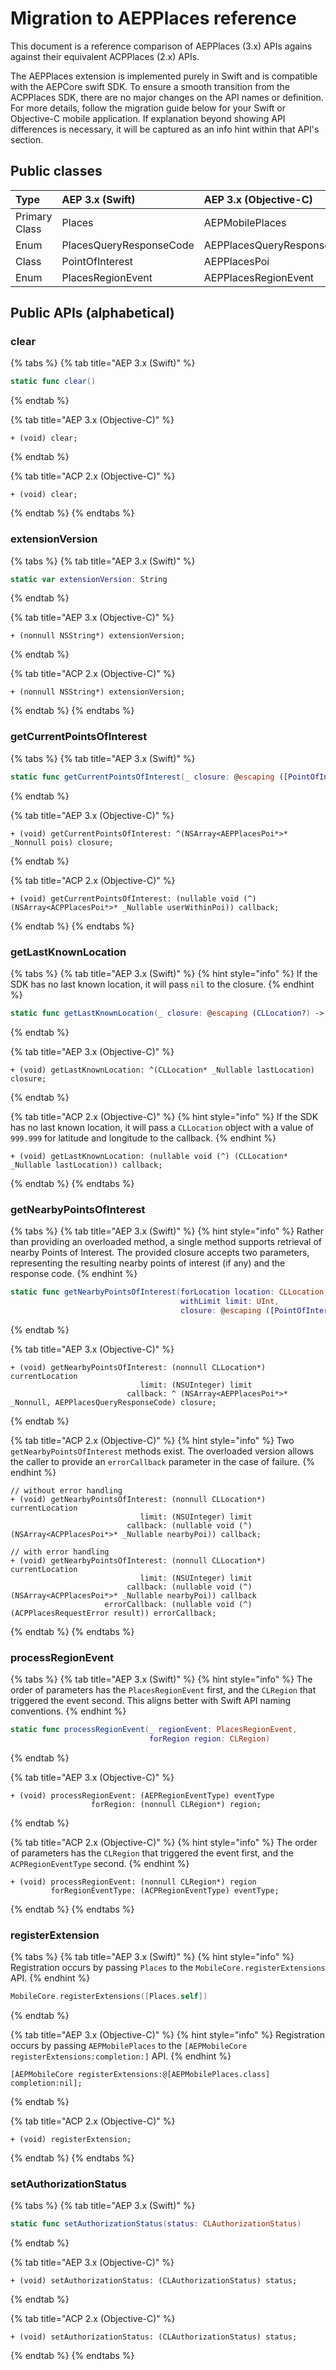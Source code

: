 # Migration to AEPPlaces reference

This document is a reference comparison of AEPPlaces \(3.x\) APIs agains against their equivalent ACPPlaces \(2.x\) APIs.

The AEPPlaces extension is implemented purely in Swift and is compatible with the AEPCore swift SDK. To ensure a smooth transition from the ACPPlaces SDK, there are no major changes on the API names or definition. For more details, follow the migration guide below for your Swift or Objective-C mobile application. If explanation beyond showing API differences is necessary, it will be captured as an info hint within that API's section.

## Public classes

| Type | AEP 3.x \(Swift\) | AEP 3.x \(Objective-C\) | ACP 2.x \(Objective-C\) |
| :--- | :--- | :--- | :--- |
| Primary Class | Places | AEPMobilePlaces | ACPPlaces |
| Enum | PlacesQueryResponseCode | AEPPlacesQueryResponseCode | ACPPlacesRequestError |
| Class | PointOfInterest | AEPPlacesPoi | ACPPlacesPoi |
| Enum | PlacesRegionEvent | AEPPlacesRegionEvent | ACPRegionEventType |

## Public APIs \(alphabetical\)

### clear

{% tabs %}
{% tab title="AEP 3.x \(Swift\)" %}
```swift
static func clear()
```
{% endtab %}

{% tab title="AEP 3.x \(Objective-C\)" %}
```text
+ (void) clear;
```
{% endtab %}

{% tab title="ACP 2.x \(Objective-C\)" %}
```text
+ (void) clear;
```
{% endtab %}
{% endtabs %}

### extensionVersion

{% tabs %}
{% tab title="AEP 3.x \(Swift\)" %}
```swift
static var extensionVersion: String
```
{% endtab %}

{% tab title="AEP 3.x \(Objective-C\)" %}
```text
+ (nonnull NSString*) extensionVersion;
```
{% endtab %}

{% tab title="ACP 2.x \(Objective-C\)" %}
```text
+ (nonnull NSString*) extensionVersion;
```
{% endtab %}
{% endtabs %}

### getCurrentPointsOfInterest

{% tabs %}
{% tab title="AEP 3.x \(Swift\)" %}
```swift
static func getCurrentPointsOfInterest(_ closure: @escaping ([PointOfInterest]) -> Void)
```
{% endtab %}

{% tab title="AEP 3.x \(Objective-C\)" %}
```text
+ (void) getCurrentPointsOfInterest: ^(NSArray<AEPPlacesPoi*>* _Nonnull pois) closure;
```
{% endtab %}

{% tab title="ACP 2.x \(Objective-C\)" %}
```text
+ (void) getCurrentPointsOfInterest: (nullable void (^) (NSArray<ACPPlacesPoi*>* _Nullable userWithinPoi)) callback;
```
{% endtab %}
{% endtabs %}

### getLastKnownLocation

{% tabs %}
{% tab title="AEP 3.x \(Swift\)" %}
{% hint style="info" %}
If the SDK has no last known location, it will pass `nil` to the closure.
{% endhint %}

```swift
static func getLastKnownLocation(_ closure: @escaping (CLLocation?) -> Void)
```
{% endtab %}

{% tab title="AEP 3.x \(Objective-C\)" %}
```text
+ (void) getLastKnownLocation: ^(CLLocation* _Nullable lastLocation) closure;
```
{% endtab %}

{% tab title="ACP 2.x \(Objective-C\)" %}
{% hint style="info" %}
If the SDK has no last known location, it will pass a `CLLocation` object with a value of `999.999` for latitude and longitude to the callback.
{% endhint %}

```text
+ (void) getLastKnownLocation: (nullable void (^) (CLLocation* _Nullable lastLocation)) callback;
```
{% endtab %}
{% endtabs %}

### getNearbyPointsOfInterest

{% tabs %}
{% tab title="AEP 3.x \(Swift\)" %}
{% hint style="info" %}
Rather than providing an overloaded method, a single method supports retrieval of nearby Points of Interest. The provided closure accepts two parameters, representing the resulting nearby points of interest \(if any\) and the response code.
{% endhint %}

```swift
static func getNearbyPointsOfInterest(forLocation location: CLLocation,
                                      withLimit limit: UInt,
                                      closure: @escaping ([PointOfInterest], PlacesQueryResponseCode) -> Void)
```
{% endtab %}

{% tab title="AEP 3.x \(Objective-C\)" %}
```text
+ (void) getNearbyPointsOfInterest: (nonnull CLLocation*) currentLocation
                             limit: (NSUInteger) limit
                          callback: ^ (NSArray<AEPPlacesPoi*>* _Nonnull, AEPPlacesQueryResponseCode) closure;
```
{% endtab %}

{% tab title="ACP 2.x \(Objective-C\)" %}
{% hint style="info" %}
Two `getNearbyPointsOfInterest` methods exist. The overloaded version allows the caller to provide an `errorCallback` parameter in the case of failure.
{% endhint %}

```text
// without error handling
+ (void) getNearbyPointsOfInterest: (nonnull CLLocation*) currentLocation
                             limit: (NSUInteger) limit
                          callback: (nullable void (^) (NSArray<ACPPlacesPoi*>* _Nullable nearbyPoi)) callback;

// with error handling
+ (void) getNearbyPointsOfInterest: (nonnull CLLocation*) currentLocation
                             limit: (NSUInteger) limit
                          callback: (nullable void (^) (NSArray<ACPPlacesPoi*>* _Nullable nearbyPoi)) callback
                     errorCallback: (nullable void (^) (ACPPlacesRequestError result)) errorCallback;
```
{% endtab %}
{% endtabs %}

### processRegionEvent

{% tabs %}
{% tab title="AEP 3.x \(Swift\)" %}
{% hint style="info" %}
The order of parameters has the `PlacesRegionEvent` first, and the `CLRegion` that triggered the event second. This aligns better with Swift API naming conventions.
{% endhint %}

```swift
static func processRegionEvent(_ regionEvent: PlacesRegionEvent,
                               forRegion region: CLRegion)
```
{% endtab %}

{% tab title="AEP 3.x \(Objective-C\)" %}
```text
+ (void) processRegionEvent: (AEPRegionEventType) eventType
                  forRegion: (nonnull CLRegion*) region;
```
{% endtab %}

{% tab title="ACP 2.x \(Objective-C\)" %}
{% hint style="info" %}
The order of parameters has the `CLRegion` that triggered the event first, and the `ACPRegionEventType` second.
{% endhint %}

```text
+ (void) processRegionEvent: (nonnull CLRegion*) region
         forRegionEventType: (ACPRegionEventType) eventType;
```
{% endtab %}
{% endtabs %}

### registerExtension

{% tabs %}
{% tab title="AEP 3.x \(Swift\)" %}
{% hint style="info" %}
Registration occurs by passing `Places` to the `MobileCore.registerExtensions` API.
{% endhint %}

```swift
MobileCore.registerExtensions([Places.self])
```
{% endtab %}

{% tab title="AEP 3.x \(Objective-C\)" %}
{% hint style="info" %}
Registration occurs by passing `AEPMobilePlaces` to the `[AEPMobileCore registerExtensions:completion:]` API.
{% endhint %}

```text
[AEPMobileCore registerExtensions:@[AEPMobilePlaces.class] completion:nil];
```
{% endtab %}

{% tab title="ACP 2.x \(Objective-C\)" %}
```text
+ (void) registerExtension;
```
{% endtab %}
{% endtabs %}

### setAuthorizationStatus

{% tabs %}
{% tab title="AEP 3.x \(Swift\)" %}
```swift
static func setAuthorizationStatus(status: CLAuthorizationStatus)
```
{% endtab %}

{% tab title="AEP 3.x \(Objective-C\)" %}
```text
+ (void) setAuthorizationStatus: (CLAuthorizationStatus) status;
```
{% endtab %}

{% tab title="ACP 2.x \(Objective-C\)" %}
```text
+ (void) setAuthorizationStatus: (CLAuthorizationStatus) status;
```
{% endtab %}
{% endtabs %}
